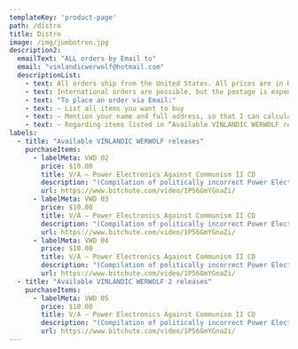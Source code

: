 ```yaml
---
templateKey: 'product-page'
path: /distro
title: Distro
image: /img/jumbotron.jpg
description2:
  emailText: "ALL orders by Email to"
  email: "vinlandicwerwolf@hotmail.com"
  descriptionList:
    - text: All orders ship from the United States. All prices are in USD.
    - text: International orders are possible, but the postage is expensive. I have no control over it, so don’t waste my time or your time if you aren’t prepared to pay the high shipping cost!
    - text: "To place an order via Email:"
    - text: – List all items you want to buy
    - text: – Mention your name and full address, so that I can calculate the postage and get back to you with a total price and payment instructions.
    - text: – Regarding items listed in “Available VINLANDIC WERWOLF releases” and “EXCLUSIVE DISTRIBUTION”, labels / distros can get in touch for potential wholesale orders / trades, but keep in mind that they cannot be guaranteed due to limited quantities!
labels:
  - title: "Available VINLANDIC WERWOLF releases"
    purchaseItems:
      - labelMeta: VWD 02
        price: $10.00
        title: V/A – Power Electronics Against Communism II CD
        description: "(Compilation of politically incorrect Power Electronics projects. Contributions from: Genocide Lolita, Plantation, Streicher, Straight Arm Salute, Blood Soil, and more…)"
        url: https://www.bitchute.com/video/1P56GmYGnaZi/
      - labelMeta: VWD 03
        price: $10.00
        title: V/A – Power Electronics Against Communism II CD
        description: "(Compilation of politically incorrect Power Electronics projects. Contributions from: Genocide Lolita, Plantation, Streicher, Straight Arm Salute, Blood Soil, and more…)"
        url: https://www.bitchute.com/video/1P56GmYGnaZi/
      - labelMeta: VWD 04
        price: $10.00
        title: V/A – Power Electronics Against Communism II CD
        description: "(Compilation of politically incorrect Power Electronics projects. Contributions from: Genocide Lolita, Plantation, Streicher, Straight Arm Salute, Blood Soil, and more…)"
        url: https://www.bitchute.com/video/1P56GmYGnaZi/
  - title: "Available VINLANDIC WERWOLF 2 releases"
    purchaseItems:
      - labelMeta: VWD 05
        price: $10.00
        title: V/A – Power Electronics Against Communism II CD
        description: "(Compilation of politically incorrect Power Electronics projects. Contributions from: Genocide Lolita, Plantation, Streicher, Straight Arm Salute, Blood Soil, and more…)"
        url: https://www.bitchute.com/video/1P56GmYGnaZi/
---
```

